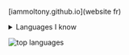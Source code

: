 [iammoltony.github.io](website fr)

<details>
  <summary>Languages I know</summary>
  <ul>
    <li>C++ (fluent)</li>
    <li>C (fluent)</li>
    <li>Java (fluent)</li>
    <li>C# (fluent)</li>
    <li>Python (fluent)</li>
    <li>JavaScript (fluent)</li>
    <li>TypeScript (fluent)</li>
    <li>PHP (fluent)</li>
    <li>Visual Basic (fluent)</li>
    <li>Julia (fluent)</li>li>
    <li>Rust (beginner level)</li>
    <li>Go (fluent)</li>
  </ul>
</details>

![top languages](https://github-readme-stats.vercel.app/api/top-langs/?username=IAmMoltony&layout=pie)
